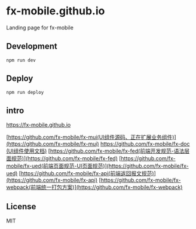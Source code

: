 # fx-mobile.github.io
Landing page for fx-mobile

## Development

```shell
npm run dev
```

## Deploy
```
npm run deploy
```

## intro

https://fx-mobile.github.io


[https://github.com/fx-mobile/fx-mui(UI组件源码、正在扩展业务组件)](https://github.com/fx-mobile/fx-mui)
[https://github.com/fx-mobile/fx-doc (UI组件使用文档)](https://github.com/fx-mobile/fx-doc)
[https://github.com/fx-mobile/fx-fed(前端开发规范-语法层面规范)](https://github.com/fx-mobile/fx-fed)
[https://github.com/fx-mobile/fx-ued(前端页面规范-UI页面规范)](https://github.com/fx-mobile/fx-ued)
[https://github.com/fx-mobile/fx-api(前端返回报文规范)](https://github.com/fx-mobile/fx-api)
[https://github.com/fx-mobile/fx-webpack(前端统一打包方案)](https://github.com/fx-mobile/fx-webpack)

## License
MIT
